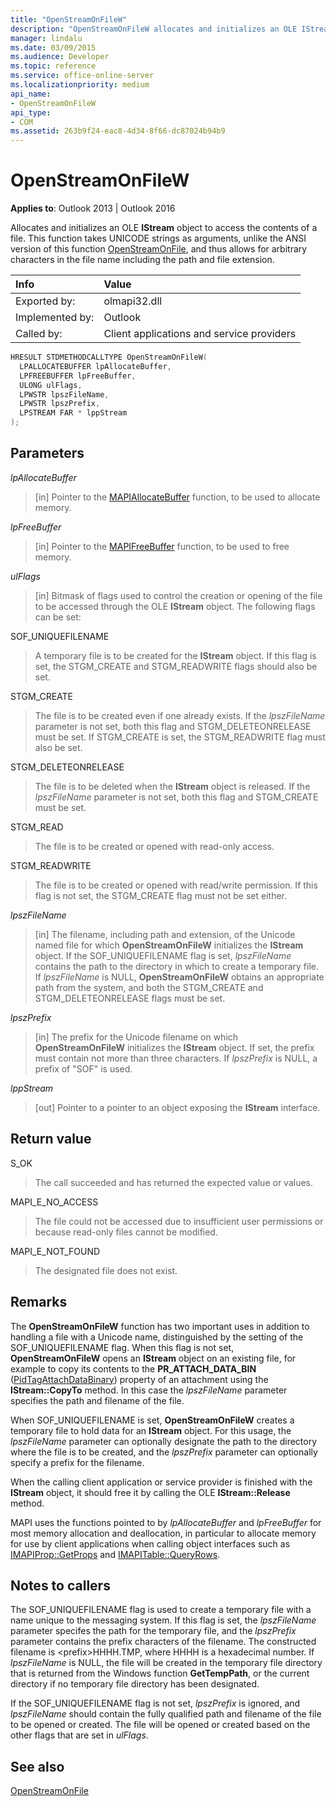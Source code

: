 ```yaml
---
title: "OpenStreamOnFileW"
description: "OpenStreamOnFileW allocates and initializes an OLE IStream object to access the contents of a file. This function takes UNICODE strings as arguments."
manager: lindalu
ms.date: 03/09/2015
ms.audience: Developer
ms.topic: reference
ms.service: office-online-server
ms.localizationpriority: medium
api_name:
- OpenStreamOnFileW
api_type:
- COM
ms.assetid: 263b9f24-eac8-4d34-8f66-dc87024b94b9
---
```


# OpenStreamOnFileW

**Applies to**: Outlook 2013 | Outlook 2016
  
Allocates and initializes an OLE **IStream** object to access the contents of a file. This function takes UNICODE strings as arguments, unlike the ANSI version of this function [OpenStreamOnFile](openstreamonfile.md), and thus allows for arbitrary characters in the file name including the path and file extension.
  
|**Info**|**Value**|
|:-----|:-----|
|Exported by:  <br/> |olmapi32.dll  <br/> |
|Implemented by:  <br/> |Outlook  <br/> |
|Called by:  <br/> |Client applications and service providers  <br/> |

```cpp
HRESULT STDMETHODCALLTYPE OpenStreamOnFileW(
  LPALLOCATEBUFFER lpAllocateBuffer,
  LPFREEBUFFER lpFreeBuffer,
  ULONG ulFlags,
  LPWSTR lpszFileName,
  LPWSTR lpszPrefix,
  LPSTREAM FAR * lppStream
);
```

## Parameters

 _lpAllocateBuffer_
  
> [in] Pointer to the [MAPIAllocateBuffer](mapiallocatebuffer.md) function, to be used to allocate memory.

 _lpFreeBuffer_
  
> [in] Pointer to the [MAPIFreeBuffer](mapifreebuffer.md) function, to be used to free memory.

 _ulFlags_
  
> [in] Bitmask of flags used to control the creation or opening of the file to be accessed through the OLE **IStream** object. The following flags can be set:

SOF_UNIQUEFILENAME
  
> A temporary file is to be created for the **IStream** object. If this flag is set, the STGM_CREATE and STGM_READWRITE flags should also be set.

STGM_CREATE
  
> The file is to be created even if one already exists. If the _lpszFileName_ parameter is not set, both this flag and STGM_DELETEONRELEASE must be set. If STGM_CREATE is set, the STGM_READWRITE flag must also be set.

STGM_DELETEONRELEASE
  
> The file is to be deleted when the **IStream** object is released. If the _lpszFileName_ parameter is not set, both this flag and STGM_CREATE must be set.

STGM_READ
  
> The file is to be created or opened with read-only access.

STGM_READWRITE
  
> The file is to be created or opened with read/write permission. If this flag is not set, the STGM_CREATE flag must not be set either.

 _lpszFileName_
  
> [in] The filename, including path and extension, of the Unicode named file for which **OpenStreamOnFileW** initializes the **IStream** object. If the SOF_UNIQUEFILENAME flag is set, _lpszFileName_ contains the path to the directory in which to create a temporary file. If _lpszFileName_ is NULL, **OpenStreamOnFileW** obtains an appropriate path from the system, and both the STGM_CREATE and STGM_DELETEONRELEASE flags must be set.

 _lpszPrefix_
  
> [in] The prefix for the Unicode filename on which **OpenStreamOnFileW** initializes the **IStream** object. If set, the prefix must contain not more than three characters. If _lpszPrefix_ is NULL, a prefix of "SOF" is used.

 _lppStream_
  
> [out] Pointer to a pointer to an object exposing the **IStream** interface.

## Return value

S_OK
  
> The call succeeded and has returned the expected value or values.

MAPI_E_NO_ACCESS
  
> The file could not be accessed due to insufficient user permissions or because read-only files cannot be modified.

MAPI_E_NOT_FOUND
  
> The designated file does not exist.

## Remarks

The **OpenStreamOnFileW** function has two important uses in addition to handling a file with a Unicode name, distinguished by the setting of the SOF_UNIQUEFILENAME flag. When this flag is not set, **OpenStreamOnFileW** opens an **IStream** object on an existing file, for example to copy its contents to the **PR_ATTACH_DATA_BIN** ([PidTagAttachDataBinary](pidtagattachdatabinary-canonical-property.md)) property of an attachment using the **IStream::CopyTo** method. In this case the _lpszFileName_ parameter specifies the path and filename of the file.
  
When SOF_UNIQUEFILENAME is set, **OpenStreamOnFileW** creates a temporary file to hold data for an **IStream** object. For this usage, the _lpszFileName_ parameter can optionally designate the path to the directory where the file is to be created, and the _lpszPrefix_ parameter can optionally specify a prefix for the filename.
  
When the calling client application or service provider is finished with the **IStream** object, it should free it by calling the OLE **IStream::Release** method.
  
MAPI uses the functions pointed to by _lpAllocateBuffer_ and _lpFreeBuffer_ for most memory allocation and deallocation, in particular to allocate memory for use by client applications when calling object interfaces such as [IMAPIProp::GetProps](imapiprop-getprops.md) and [IMAPITable::QueryRows](imapitable-queryrows.md).
  
## Notes to callers

The SOF_UNIQUEFILENAME flag is used to create a temporary file with a name unique to the messaging system. If this flag is set, the _lpszFileName_ parameter specifes the path for the temporary file, and the _lpszPrefix_ parameter contains the prefix characters of the filename. The constructed filename is \<prefix>HHHH.TMP, where HHHH is a hexadecimal number. If _lpszFileName_ is NULL, the file will be created in the temporary file directory that is returned from the Windows function **GetTempPath**, or the current directory if no temporary file directory has been designated.
  
If the SOF_UNIQUEFILENAME flag is not set, _lpszPrefix_ is ignored, and _lpszFileName_ should contain the fully qualified path and filename of the file to be opened or created. The file will be opened or created based on the other flags that are set in _ulFlags_.
  
## See also

[OpenStreamOnFile](openstreamonfile.md)
